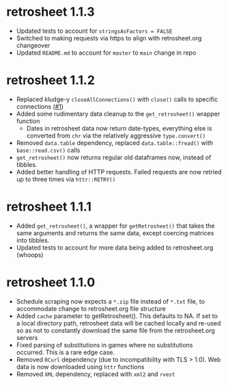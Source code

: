 # retrosheet 1.1.3
  * Updated tests to account for `stringsAsFactors = FALSE`
  * Switched to making requests via https to align with retrosheet.org changeover
  * Updated `README.md` to account for `master` to `main` change in repo

# retrosheet 1.1.2
  * Replaced kludge-y `closeAllConnections()` with `close()` calls to specific connections ([#1](https://github.com/colindouglas/retrosheet/issues/1))
  * Added some rudimentary data cleanup to the `get_retrosheet()` wrapper function
    * Dates in retrosheet data now return date-types, everything else is converted from `chr` via the relatively aggressive `type.convert()`
  * Removed `data.table` dependency, replaced `data.table::fread()` with `base::read.csv()` calls
  * `get_retrosheet()` now returns regular old dataframes now, instead of tibbles.
  * Added better handling of HTTP requests. Failed requests are now retried up to three times via `httr::RETRY()`
    
# retrosheet 1.1.1
  * Added `get_retrosheet()`, a wrapper for `getRetrosheet()` that takes the same arguments and returns the same data, except coercing matrices into tibbles.
  * Updated tests to account for more data being added to retrosheet.org (whoops)

# retrosheet 1.1.0
  * Schedule scraping now expects a `*.zip` file instead of `*.txt` file, to accommodate change to retrosheet.org file structure
  * Added `cache` parameter to getRetrosheet(). This defaults to NA. If set to a local directory path, retrosheet data will be cached locally and re-used so as not to constantly download the same file from the retrosheet.org servers
  * Fixed parsing of substitutions in games where no substitutions occurred. This is a rare edge case.
  * Removed `RCurl` dependency (due to incompatibility with TLS > 1.0). Web data is now downloaded using `httr` functions
  * Removed `XML` dependency, replaced with `xml2` and `rvest`
